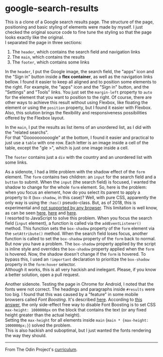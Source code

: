# google-search-results

This is a clone of a Google search results page. The structure of the page,
positioning and basic styling of elements were made by myself. I just checked
the original source code to fine tune the styling so that the page looks exactly
like the original.  
I separated the page in three sections:

1. The `header`, which contains the search field and navigation links
2. The `main`, which contains the results
3. The `footer`, which contains some links

In the `header`, I put the Google image, the search field, the "apps" icon and the
"Sign in" button inside a **flex container**, as well as the navigation links
bellow. I found it easier to keep all aligned and to position some elements to the
right. For example, the "apps" icon and the "Sign in" button, and the "Settings"
and "Tools" links. You just set the `margin-left` property to `auto` for the
element that you want to position to the right.  Of course, there are other ways
to achieve this result without using Flexbox, like floating the element or using
the `position` property, but I found it easier with Flexbox. Also, this solution
brings the flexibility and responsiveness possibilities offered by the Flexbox
layout.

In the `main`, I put the results as list items of an unordered list, as I did
with the "related searchs".  
For that "Goooooooooogle" at the bottom, I found it
easier and practical to just use a `table` with one row. Each letter is an
image inside a cell of the table, except the "gle >", which is just one image
inside a cell.

The `footer` contains just a `div` with the country and an unordered list with
some links.

As a sidenote, I had a little problem with the shadow effect of the `form`
element. The `form` contains two children: an `input` for the search field and a
`button` to submit. When the `input` (the search field) is focused, I wanted the
shadow to change for the whole `form` element. So, here is the problem: when you
focus an element, how do you select its parent to apply a property to it
(`box-shadow`, in this case)? Well, with pure CSS, apparently the only way is
using the `:has()` pseudo-class. But, as of 2018, this is experimental and [not
supported by any browser](https://caniuse.com/#feat=css-has). This limitation is
well know, as can be seen [here](https://stackoverflow.com/questions/2212583/affecting-parent-element-of-focusd-element-pure-csshtml-preferred#2212935), [here](https://stackoverflow.com/questions/1014861/is-there-a-css-parent-selector?noredirect=1&lq=1) and [here](https://en.wikipedia.org/wiki/Cascading_Style_Sheets#Limitations).  
I resorted to JavaScript to solve this problem. When you focus the search field (`input` element), a function is called via the `addEventListener()` method. This function sets the `box-shadow` property of the `form` element via the `setAttribute()` method. When the search field loses focus, another function is called to set the `box-shadow` property of the `form` back to normal. But now you have a problem. The `box-shadow` property
applied by the script is inline style and overrides the `box-shadow` property
applied when the `form` is hovered. Now, the shadow doesn't change if the `form` is hovered. To bypass this, I used an `!important` declaration to prioritize the `box-shadow` property in the `form:hover` selector.  
Although it works, this is all very hackish and inelegant. Please, if you know a better solution, open a pull request.

Another sidenote. Testing the page in Chrome for Android, I noted that the fonts
were not correct. The headings and paragraphs inside `#results` were too big. I
found that this was caused by a "feature" in some mobile browsers called
*Font Boosting*. It's described
[here](https://bugs.webkit.org/show_bug.cgi?id=84186). According to [this
answer](https://bugs.webkit.org/show_bug.cgi?id=84186#c17), the only side-effect
free way to disable Font Boosting is to set CSS  
`max-height: 1000000px` on the block that contains the text (or any fixed height
greater than the actual height).  
Setting the `max-height` for all elements
inside `main` (`main * {max-height: 1000000px;}`) solved the problem.  
This is also hackish and suboptimal, but I just wanted the fonts rendering the way they should.

---

From The Odin Project's [curriculum](http://www.theodinproject.com/courses/web-development-101/lessons/html-css).
